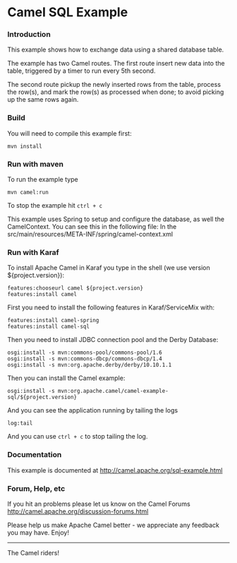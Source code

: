 # Camel SQL Example

### Introduction
This example shows how to exchange data using a shared database table.

The example has two Camel routes. The first route insert new data into the table,
triggered by a timer to run every 5th second.

The second route pickup the newly inserted rows from the table,
process the row(s), and mark the row(s) as processed when done;
to avoid picking up the same rows again.

### Build 

You will need to compile this example first:

	mvn install
	
### Run with maven

To run the example type

	mvn camel:run

To stop the example hit `ctrl + c`

This example uses Spring to setup and configure the database,
as well the CamelContext. You can see this in the following file:
In the src/main/resources/META-INF/spring/camel-context.xml

### Run with Karaf

To install Apache Camel in Karaf you type in the shell (we use version ${project.version}):

	features:chooseurl camel ${project.version}
	features:install camel

First you need to install the following features in Karaf/ServiceMix with:

	features:install camel-spring
	features:install camel-sql

Then you need to install JDBC connection pool and the Derby Database:

	osgi:install -s mvn:commons-pool/commons-pool/1.6
	osgi:install -s mvn:commons-dbcp/commons-dbcp/1.4
	osgi:install -s mvn:org.apache.derby/derby/10.10.1.1

Then you can install the Camel example:

	osgi:install -s mvn:org.apache.camel/camel-example-sql/${project.version}

And you can see the application running by tailing the logs

	log:tail

And you can use `ctrl + c` to stop tailing the log.

### Documentation
This example is documented at <http://camel.apache.org/sql-example.html>

### Forum, Help, etc 

If you hit an problems please let us know on the Camel Forums <http://camel.apache.org/discussion-forums.html>

Please help us make Apache Camel better - we appreciate any feedback you may
have.  Enjoy!


------------------------
The Camel riders!
